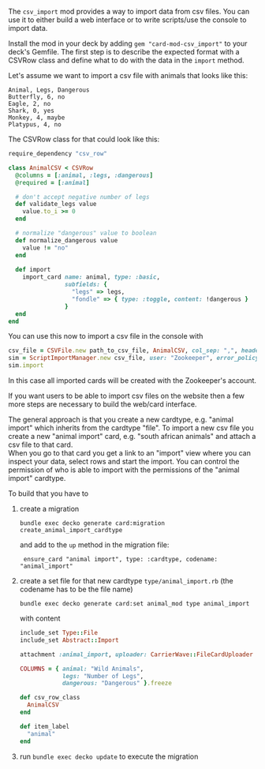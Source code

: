 The `csv_import` mod provides a way to import data from csv files.
You can use it to either build a web interface or to write scripts/use the console to import data.

Install the mod in your deck by adding `gem "card-mod-csv_import"` to your deck's Gemfile.
The first step is to describe the expected format with a CSVRow class and define what to do with the data in the `import` method.

Let's assume we want to import a csv file with animals that looks like this:
```csv
Animal, Legs, Dangerous
Butterfly, 6, no
Eagle, 2, no
Shark, 0, yes
Monkey, 4, maybe
Platypus, 4, no
```

The CSVRow class for that could look like this:

```ruby
require_dependency "csv_row"

class AnimalCSV < CSVRow
  @columns = [:animal, :legs, :dangerous]
  @required = [:animal]

  # don't accept negative number of legs
  def validate_legs value
    value.to_i >= 0
  end

  # normalize "dangerous" value to boolean
  def normalize_dangerous value
    value != "no"
  end
  
  def import
    import_card name: animal, type: :basic,
                subfields: {
                  "legs" => legs,
                  "fondle" => { type: :toggle, content: !dangerous }
                }
  end
end
```

You can use this now to import a csv file in the console with
```ruby
csv_file = CSVFile.new path_to_csv_file, AnimalCSV, col_sep: ",", headers: true
sim = ScriptImportManager.new csv_file, user: "Zookeeper", error_policy: :reports
sim.import
```
In this case all imported cards will be created with the Zookeeper's account. 

If you want users to be able to import csv files on the website then a few more steps are necessary to build the web/card interface.

The general approach is that you create a new cardtype, e.g. "animal import" which inherits from the cardtype "file".
To import a new csv file you create a new "animal import" card, e.g. "south african animals" and attach a csv file to that card.  
When you go to that card you get a link to an "import" view where you can inspect your data, select rows and start the import. You can control the permission of who is able to import with the permissions of the "animal import" cardtype.

To build that you have to

1. create a migration
    ```
    bundle exec decko generate card:migration create_animal_import_cardtype
    ```
   and add to the `up` method in the migration file:
   ```
    ensure_card "animal import", type: :cardtype, codename: "animal_import"
   ```
2. create a set file for that new cardtype `type/animal_import.rb` (the codename has to be the file name)
    ```
    bundle exec decko generate card:set animal_mod type animal_import
    ```
      with content
    ```ruby
    include_set Type::File
    include_set Abstract::Import
    
    attachment :animal_import, uploader: CarrierWave::FileCardUploader
    
    COLUMNS = { animal: "Wild Animals",
                legs: "Number of Legs",
                dangerous: "Dangerous" }.freeze
    
    def csv_row_class
      AnimalCSV
    end
    
    def item_label
      "animal"
    end
    ```
3. run `bundle exec decko update` to execute the migration
